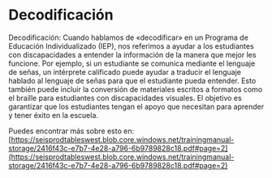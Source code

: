 # Decodificación
Decodificación: Cuando hablamos de «decodificar» en un Programa de Educación Individualizado (IEP), nos referimos a ayudar a los estudiantes con discapacidades a entender la información de la manera que mejor les funcione. Por ejemplo, si un estudiante se comunica mediante el lenguaje de señas, un intérprete calificado puede ayudar a traducir el lenguaje hablado al lenguaje de señas para que el estudiante pueda entender. Esto también puede incluir la conversión de materiales escritos a formatos como el braille para estudiantes con discapacidades visuales. El objetivo es garantizar que los estudiantes tengan el apoyo que necesitan para aprender y tener éxito en la escuela.

Puedes encontrar más sobre esto en: [https://seisprodtableswest.blob.core.windows.net/trainingmanual-storage/2416f43c-e7b7-4e28-a796-6b9789828c18.pdf#page=2](https://seisprodtableswest.blob.core.windows.net/trainingmanual-storage/2416f43c-e7b7-4e28-a796-6b9789828c18.pdf#page=2)
